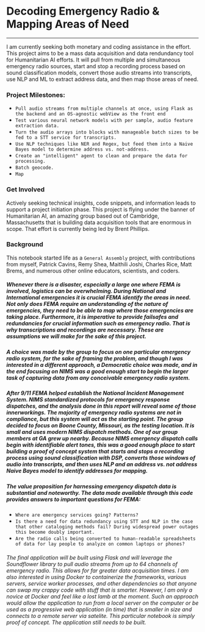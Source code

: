 # Decoding Emergency Radio & Mapping Areas of Need
---

I am currently seeking both monetary and coding assistance in the effort. This project aims to be a mass data acquisition and data rendundancy tool for Humanitarian AI efforts. It will pull from multiple and simultaneous emergency radio sources, start and stop a recording process based on sound classification models, convert those audio streams into transcripts, use NLP and ML to extract address data, and then map those areas of need.

### Project Milestones:

- `Pull audio streams from multiple channels at once, using Flask as the backend and an OS-agnostic webView as the front end`
- `Test various neural network models with per sample, audio feature extraction data.`
- `Turn the audio arrays into blocks with manageable batch sizes to be fed to a STT service for transcripts.`
- `Use NLP techniques like NER and Regex, but feed them into a Naive Bayes model to determine address vs. not-address.`
- `Create an "intelligent" agent to clean and prepare the data for processing.`
- `Batch geocode.`
- `Map`

### Get Involved

Actively seeking technical insights, code snippets, and information leads to support a project initiation phase. This project is flying under the banner of Humanitarian AI, an amazing group based out of Cambridge, Massachusetts that is building data acquisition tools that are enormous in scope. That effort is currently being led by Brent Phillips.

### Background

This notebook started life as a `General Assembly` project, with contributions from myself, Patrick Cavins, Remy Shea, Maithili Joshi, Charles Rice, Matt Brems, and numerous other online educators, scientists, and coders.

##### Whenever there is a disaster, especially a large one where FEMA is involved, logistics can be overwhelming. During National and International emergencies it is crucial FEMA identify the areas in need. Not only does FEMA require an understanding of the nature of emergencies, they need to be able to map where those emergencies are taking place. Furthermore, it is imperative to provide failsafes and redundancies for crucial information such as emergency radio. That is why transcriptions and recordings are necessary. These are assumptions we will make for the sake of this project. 

##### A choice was made by the group to focus on one particular emergency radio system, for the sake of framing the problem, and though I was interested in a different approach, a Democratic choice was made, and in the end focusing on NIMS was a good enough start to begin the larger task of capturing data from any conceivable emergency radio system. 

##### After 9/11 FEMA helped establish the National Incident Management System. NIMS standardized protocols for emergency response dispatches, and the analysis done in this report will reveal some of those innerworkings. The majority of emergency radio systems are not in compliance, but this system will act as the starting point. The group decided to focus on Boone County, Missouri, as the testing location. It is small and uses modern NIMS dispatch methods. One of our group members at GA grew up nearby. Because NIMS emergency dispatch calls begin with identifiable alert tones, this was a good enough place to start building a proof of concept system that starts and stops a recording process using sound classification with DSP, converts those windows of audio into transcripts, and then uses NLP and an address vs. not address Naive Bayes model to identify addresses for mapping.

##### The value proposition for harnessing emergency dispatch data is substantial and noteworthy. The data made available through this code provides answers to important questions for FEMA:

- `Where are emergency services going? Patterns?`
- `Is there a need for data redundancy using STT and NLP in the case that other cataloging methods fail? During widespread power outages this become doubly important.`
- `Are the radio calls being converted to human-readable spreadsheets of data for lay people to analyze on common laptops or phones?`

###### The final application will be built using Flask and will leverage the Soundflower library to pull audio streams from up to 64 channels of emergency radio. This allows for far greater data acquisition times. I am also interested in using Docker to containerize the frameworks, various servers, service worker processes, and other dependencies so that anyone can swap my crappy code with stuff that is smarter. However, I am only a novice at Docker and feel like a lost lamb at the moment. Such an approach would allow the application to run from a local server on the computer or be used as a progressive web application (in time) that is smaller in size and connects to a remote server via satelite. This particular notebook is simply proof of concept. The application still needs to be built.
